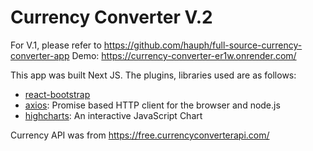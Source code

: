 # Currency Converter V.2

For V.1, please refer to https://github.com/hauph/full-source-currency-converter-app
Demo: https://currency-converter-er1w.onrender.com/

This app was built Next JS. The plugins, libraries used are as follows:

- [react-bootstrap](https://react-bootstrap.github.io/)
- [axios](https://axios-http.com/): Promise based HTTP client for the browser and node.js
- [highcharts](https://www.highcharts.com/): An interactive JavaScript Chart

Currency API was from https://free.currencyconverterapi.com/

